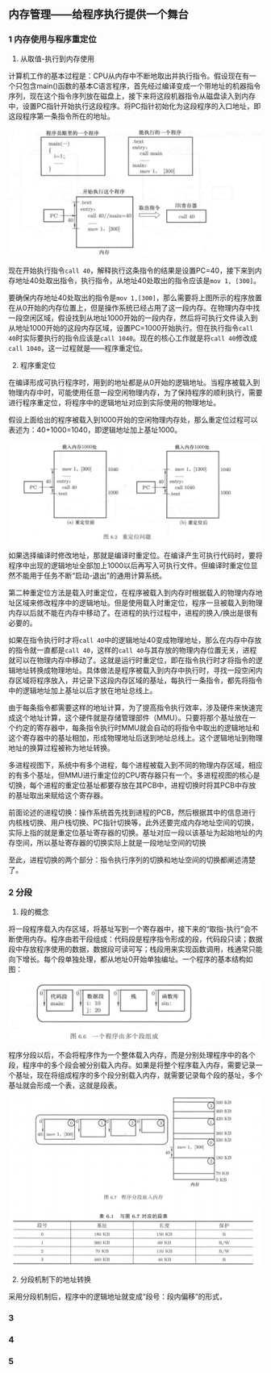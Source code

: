 ## 内存管理——给程序执行提供一个舞台

### 1 内存使用与程序重定位

1. 从取值-执行到内存使用

计算机工作的基本过程是：CPU从内存中不断地取出并执行指令。假设现在有一个只包含main()函数的基本C语言程序，首先经过编译变成一个带地址的机器指令序列，现在这个指令序列放在磁盘上，接下来将这段机器指令从磁盘读入到内存中，设置PC指针开始执行这段程序。将PC指针初始化为这段程序的入口地址，即这段程序第一条指令所在的地址。

![alt](./pictures1/601.png)

现在开始执行指令`call 40`，解释执行这条指令的结果是设置PC=40，接下来到内存地址40处取出指令，执行指令，从地址40处取出的指令应该是`mov 1, [300]`。

要确保内存地址40处取出的指令是`mov 1,[300]`，那么需要将上图所示的程序放置在从0开始的内存位置上，但是操作系统已经占用了这一段内存。在物理内存中找一段空闲区域，假设找到从地址1000开始的一段内存，然后将可执行文件读入到从地址1000开始的这段内存区域，设置PC=1000开始执行。但在执行指令`call 40`时实际要执行的指令应该是`call 1040`。现在的核心工作就是将`call 40`修改成`call 1040`，这一过程就是——程序重定位。

2. 程序重定位

在编译形成可执行程序时，用到的地址都是从0开始的逻辑地址。当程序被载入到物理内存中时，可能使用任意一段空闲物理内存，为了保持程序的顺利执行，需要进行程序重定位，将程序中的逻辑地址对应到实际使用的物理地址。

假设上面给出的程序被载入到1000开始的空闲物理内存处，那么重定位过程可以表述为：40+1000=1040，即逻辑地址加上基址1000。

![alt](./pictures1/602.png)

如果选择编译时修改地址，那就是编译时重定位。在编译产生可执行代码时，要将程序中出现的逻辑地址全部加上1000以后再写入可执行文件。但编译时重定位显然不能用于任务不断“启动-退出”的通用计算系统。

第二种重定位方法是载入时重定位，在程序被载入到内存时根据载入的物理内存地址区域来修改程序中的逻辑地址。但是使用载入时重定位，程序一旦被载入到物理内存以后就不能在内存中移动了。在进程的执行过程中，进程的换入/换出是很有必要的。

如果在指令执行时才将`call 40`中的逻辑地址40变成物理地址，那么在内存中存放的指令就一直都是`call 40`，这样的`call 40`与其存放的物理内存位置无关，进程就可以在物理内存中移动了。这就是运行时重定位，即在指令执行时才将指令的逻辑地址转换成物理地址。具体做法是程序被载入到内存中执行时，寻找一段空闲内存区域将程序放入，并记录下这段内存区域的基址，每执行一条指令，都先将指令中的逻辑地址加上基址以后才放在地址总线上。

由于每条指令都需要这样的地址计算，为了提高指令执行效率，涉及硬件来快速完成这个地址计算，这个硬件就是存储管理部件（MMU）。只要将那个基址放在一个约定的寄存器中，每条指令执行时MMU就会自动的将指令中取出的逻辑地址和这个寄存器中的基址相加，形成物理地址后送到地址总线上。这个逻辑地址到物理地址的换算过程被称为地址转换。

多进程视图下，系统中有多个进程，每个进程被载入到不同的物理内存区域，相应的有多个基址，但MMU进行重定位的CPU寄存器只有一个。多进程视图的核心是切换，每个进程的重定位基址都要存放在其PCB中，进程切换时将其PCB中存放的基址取出来赋给这个寄存器。

前面论述的进程切换：操作系统首先找到进程的PCB，然后根据其中的信息进行内核栈切换、用户栈切换、PC指针切换等，此外还要完成内存地址空间的切换，实际上指的就是重定位基址寄存器的切换。基址对应一段以该基址为起始地址的内存空间，所以基址寄存器的切换实际上就是一段地址空间的切换

至此，进程切换的两个部分：指令执行序列的切换和地址空间的切换都阐述清楚了。

### 2 分段

1. 段的概念

将一段程序载入内存区域，将基址写到一个寄存器中，接下来的“取指-执行”会不断使用内存。程序由若干段组成：代码段是程序指令形成的段，代码段只读；数据段中存放程序使用的数据，数据段可读可写；栈段用来实现函数调用，栈通常只能向下增长。每个段单独处理，都从地址0开始单独编址。一个程序的基本结构如图：

![alt](./pictures1/603.png)

程序分段以后，不会将程序作为一个整体载入内存，而是分别处理程序中的各个段，程序中的多个段会被分别载入内存。如果是将整个程序载入内存，需要记录一个基址，现在将组成程序的多个段分别载入内存，就需要记录每个段的基址，多个基址就会形成一个表，这就是段表。

![alt](./pictures1/604.png)

2. 分段机制下的地址转换

采用分段机制后，程序中的逻辑地址就变成“段号：段内偏移”的形式，

### 3

### 4

### 5
